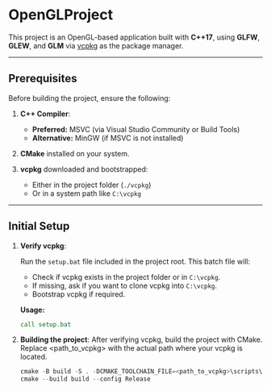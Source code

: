 # OpenGLProject

This project is an OpenGL-based application built with **C++17**, using **GLFW**, **GLEW**, and **GLM** via [vcpkg](https://github.com/microsoft/vcpkg) as the package manager.

---

## Prerequisites

Before building the project, ensure the following:

1. **C++ Compiler**:  
   - **Preferred:** MSVC (via Visual Studio Community or Build Tools)  
   - **Alternative:** MinGW (if MSVC is not installed)  

2. **CMake** installed on your system.

3. **vcpkg** downloaded and bootstrapped:  
   - Either in the project folder (`./vcpkg`)  
   - Or in a system path like `C:\vcpkg`

---

## Initial Setup

1. **Verify vcpkg**:  

   Run the `setup.bat` file included in the project root. This batch file will:

   - Check if vcpkg exists in the project folder or in `C:\vcpkg`.
   - If missing, ask if you want to clone vcpkg into `C:\vcpkg`.
   - Bootstrap vcpkg if required.

   **Usage:**

   ```cmd
   call setup.bat

2. **Building the project**:
    After verifying vcpkg, build the project with CMake. Replace <path_to_vcpkg> with the actual path where your vcpkg is located.
    ```powershell
    cmake -B build -S . -DCMAKE_TOOLCHAIN_FILE=<path_to_vcpkg>\scripts\buildsystems\vcpkg.cmake -DCMAKE_BUILD_TYPE=Release
    cmake --build build --config Release

    ```